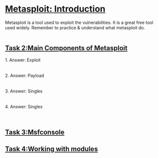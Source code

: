 <h1><ins>Metasploit: Introduction</ins></h1>
Metasploit is a tool used to exploit the vulnerabilities. It is a great free tool used widely. Remember to practice & understand what metasploit do. <br><br>
<h2><ins>Task 2:Main Components of Metasploit</ins></h2>
1. Answer: Exploit<br><br><br>
2. Answer: Payload<br><br><br>
3. Answer: Singles<br><br><br>
4. Answer: Singles<br><br><br>

<h2><ins>Task 3:Msfconsole</ins></h2>
<h2><ins>Task 4:Working with modules</ins></h2>
